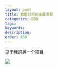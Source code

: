 ```yaml
---
layout: post
title: 数据分析的主要流程
categories: 回收
tags:
keywords:
description:
order: 450
---
```


见于我的[另一个项目](http://www.guofei.site/StatisticsBlog)  

<img src='http://www.guofei.site/StatisticsBlog/overview.files/image001.png'>
